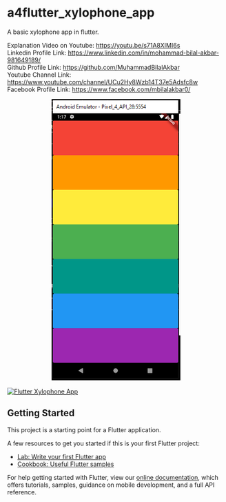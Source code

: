# a4flutter_xylophone_app

A basic xylophone app in flutter.

Explanation Video on Youtube: https://youtu.be/s71A8XIMI6s          
Linkedin Profile Link: https://www.linkedin.com/in/mohammad-bilal-akbar-981649189/          
Github Profile Link: https://github.com/MuhammadBilalAkbar                                         
Youtube Channel Link: https://www.youtube.com/channel/UCu2Hy8Wzb14T37e5Adsfc8w                      
Facebook Profile Link: https://www.facebook.com/mbilalakbar0/

  <p align="center">
  <img src="FlutterXylophoneApp.PNG" />
</p>

[![Flutter Xylophone App](https://yt-embed.herokuapp.com/embed?v=s71A8XIMI6s)](https://www.youtube.com/watch?v=s71A8XIMI6s "Flutter Xylophone App")

## Getting Started

This project is a starting point for a Flutter application.

A few resources to get you started if this is your first Flutter project:

- [Lab: Write your first Flutter app](https://flutter.dev/docs/get-started/codelab)
- [Cookbook: Useful Flutter samples](https://flutter.dev/docs/cookbook)

For help getting started with Flutter, view our
[online documentation](https://flutter.dev/docs), which offers tutorials,
samples, guidance on mobile development, and a full API reference.
